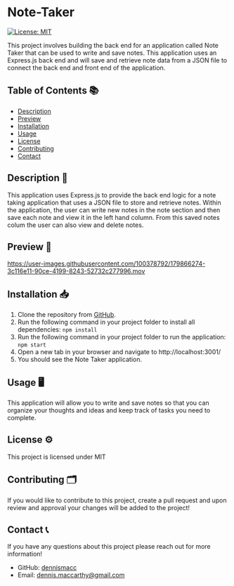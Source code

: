 # Note-Taker
[![License: MIT](https://img.shields.io/badge/License-MIT-yellow.svg)](https://opensource.org/licenses/MIT)

This project involves building the back end for an application called Note Taker that can be used to write and save notes. This application uses an Express.js back end and will save and retrieve note data from a JSON file to connect the back end and front end of the application. 

## Table of Contents 📚  
  - [Description](#description)
  - [Preview](#preview)
  - [Installation](#installation)
  - [Usage](#usage)
  - [License](#license)
  - [Contributing](#contributing)
  - [Contact](#contact)

## Description 📝
This application uses Express.js to provide the back end logic for a note taking application that uses a JSON file to store and retrieve notes. Within the application, the user can write new notes in the note section and then save each note and view it in the left hand column. From this saved notes colum the user can also view and delete notes. 

## Preview 📸
https://user-images.githubusercontent.com/100378792/179866274-3c116e11-90ce-4199-8243-52732c277996.mov



## Installation 📥
1. Clone the repository from [GitHub](https://github.com/dennismacc/Note-Taker).
2. Run the following command in your project folder to install all dependencies:
    `npm install`
3. Run the following command in your project folder to run the application:
    `npm start`
4. Open a new tab in your browser and navigate to http://localhost:3001/
5. You should see the Note Taker application.

## Usage 🖥
This application will allow you to write and save notes so that you can organize your thoughts and ideas and keep track of tasks you need to complete.


## License ⚙️
 This project is licensed under MIT


## Contributing 🗂
 If you would like to contribute to this project, create a pull request and upon review and approval your changes will be added to the project!


## Contact 📞
 If you have any questions about this project please reach out for more information!
  - GitHub: [dennismacc](https//:github.com/dennismacc)
  - Email: dennis.maccarthy@gmail.com
    
